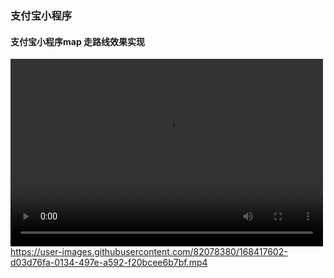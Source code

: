 ### 支付宝小程序
#### 支付宝小程序map 走路线效果实现
<video src="https://gw.alipayobjects.com/v/rms_b5bea5/afts/video/A*z6KITpBoMMEAAAAAAAAAAAAAARQnAQ/720P" controls="controls" width="500" height="300">您的浏览器不支持播放该视频！</video>
https://user-images.githubusercontent.com/82078380/168417602-d03d76fa-0134-497e-a592-f20bcee6b7bf.mp4
